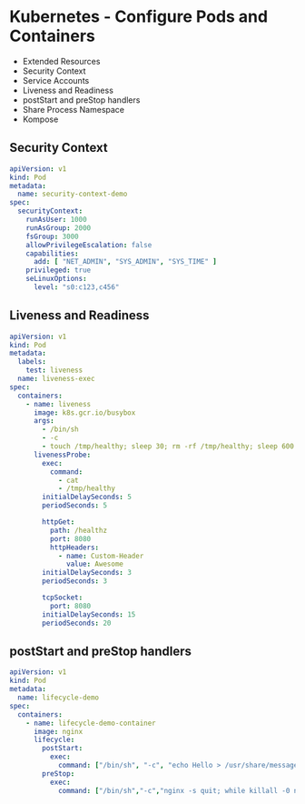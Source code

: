 # Kubernetes - Configure Pods and Containers

- Extended Resources
- Security Context
- Service Accounts
- Liveness and Readiness
- postStart and preStop handlers
- Share Process Namespace
- Kompose

## Security Context

```yaml
apiVersion: v1
kind: Pod
metadata:
  name: security-context-demo
spec:
  securityContext:
    runAsUser: 1000
    runAsGroup: 2000
    fsGroup: 3000
    allowPrivilegeEscalation: false
    capabilities:
      add: [ "NET_ADMIN", "SYS_ADMIN", "SYS_TIME" ]
    privileged: true
    seLinuxOptions:
      level: "s0:c123,c456"
```

## Liveness and Readiness

```yaml
apiVersion: v1
kind: Pod
metadata:
  labels:
    test: liveness
  name: liveness-exec
spec:
  containers:
    - name: liveness
      image: k8s.gcr.io/busybox
      args:
        - /bin/sh
        - -c
        - touch /tmp/healthy; sleep 30; rm -rf /tmp/healthy; sleep 600
      livenessProbe:
        exec:
          command:
            - cat
            - /tmp/healthy
        initialDelaySeconds: 5
        periodSeconds: 5

        httpGet:
          path: /healthz
          port: 8080
          httpHeaders:
            - name: Custom-Header
              value: Awesome
        initialDelaySeconds: 3
        periodSeconds: 3

        tcpSocket:
          port: 8080
        initialDelaySeconds: 15
        periodSeconds: 20
```

## postStart and preStop handlers

```yaml
apiVersion: v1
kind: Pod
metadata:
  name: lifecycle-demo
spec:
  containers:
    - name: lifecycle-demo-container
      image: nginx
      lifecycle:
        postStart:
          exec:
            command: ["/bin/sh", "-c", "echo Hello > /usr/share/message"]
        preStop:
          exec:
            command: ["/bin/sh","-c","nginx -s quit; while killall -0 nginx; do sleep 1; done"]
```
